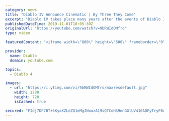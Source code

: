 ```yaml
---
category: news
title: "Diablo IV Announce Cinematic | By Three They Come"
excerpt: "Diablo IV takes place many years after the events of Diablo III, after millions have been slaughtered by the actions of the High Heavens and Burning Hells alike."
publishedDateTime: 2019-11-01T18:05:30Z
originalUrl: "https://youtube.com/watch?v=9bRWIdOMfro"
type: video

featuredContent: "<iframe width=\"800\" height=\"500\" frameborder=\"0\" src=\"https://www.youtube.com/embed/9bRWIdOMfro\" allow=\"accelerometer; autoplay; encrypted-media; gyroscope; picture-in-picture\" allowfullscreen></iframe>"

provider:
  name: Diablo
  domain: youtube.com

topics:
  - Diablo 4

images:
  - url: "https://i.ytimg.com/vi/9bRWIdOMfro/maxresdefault.jpg"
    width: 1280
    height: 720
    isCached: true

secured: "FIdj7DP7BT+6KyaXZLdZD1eMgJNouzA19sQTCoH39mnGGlUV410ADFyTryFBqIjVIZP/r6iX/2WuOO8xdCViI/oFNsRzWDwXb6NBdC/D/9awJJMOwFqylYooggg/hsWfc1NfKPP0CRS5jgwr7TRxdx0Hv2h6U7KvKRryyKG8KO+Geghihxdb8JaBB9KzAt1nPq5WG50Ak6pE+SSYEivVj3Nnvq4K5W0y9oDAlK1d1q9PxsElp4qnfvOV6s7P7s8S2dXFB3KpFM7+km8axa9yc099x51/ufcPD7fLAU3HLQnjFiyh4f5gTly8aoF3qMkZwM3th2QcoILlGbAvNnr9kDsmTGCrFLChj7kGqzxjKO2tNvqd7aaTXOXE9xFN5WFzDGwLjZKRJBdqD7Ju9nrZV/rrJjHfQTDMwSS1AcDc8jNNyWc1m398ruBALdBIi3k2;bzDJSUCmpKBNAxcCFTd7bQ=="
---
```


